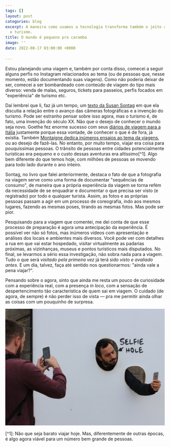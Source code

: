 ```yaml
---
tags: []
layout: post
categories: blog
excerpt: A maneira como usamos a tecnologia transforma também o jeito como encaramos
  o turismo.
title: O mundo é pequeno pra caramba
image: ''
date: 2022-08-17 03:00:00 +0000

---
```

Estou planejando uma viagem e, também por conta disso, comecei a seguir alguns perfis no Instagram relacionados ao tema (ou de pessoas que, nesse momento, estão documentando suas viagens). Como não poderia deixar de ser, comecei a ser bombardeado com conteúdo de viagem do tipo mais diverso: venda de malas,  seguros, tickets para passeios, perfis focados em "experiência" de turismo etc.

Daí lembrei que li, faz já um tempo, um [texto da Susan Sontag]() em que ela discutia a relação entre o avanço das câmeras fotográficas e a invenção do turismo. Pode ser estranho pensar sobre isso agora, mas o turismo é, de fato, uma invenção do século XX. Não que o desejo de conhecer o mundo seja novo. Goethe fez enorme sucesso com seus [diários de viagem para a Itália](https://amzn.to/3c45J74) justamente porque essa vontade, de conhecer o que é de fora, já existia. Também [Montaigne dedica inúmeros ensaios ao tema da viagens](https://amzn.to/3Aqeim2), ou ao desejo de fazê-las. No entanto, por muito tempo, viajar era coisa para pouquíssimas pessoas. O trânsito de pessoas entre cidades potencialmente turísticas era pequeno e o custo dessas aventuras era altíssimo\[^1\]. Algo bem diferente do que temos hoje, com milhões de pessoas se movendo para todo lado durante o ano inteiro.

Sontag, no livro que falei anteriormente, destaca o fato de que a fotografia na viagem serve como uma forma de documentar "sequências de consumo", de maneira que a própria experiência da viagem se torna refém da necessidade de se enquadrar e documentar o que precisa ser visto (e registrado) por todo e qualquer turista. Assim, as fotos e as próprias pessoas passam a agir em um processo de coreografia, indo aos mesmos lugares, fazendo as mesmas poses, tirando as mesmas fotos. Mas pode ser pior.

Pesquisando para a viagem que comentei, me dei conta de que esse processo de preparação é agora uma antecipação da experiência. É possível ver não só fotos, mas inúmeros vídeos com apresentação e análises dos locais e ambientes mais diversos. Você pode ver com detalhes a rua em que vai estar hospedado, visitar virtualmente as padarias próximas, as vizinhanças, museus e pontos turísticos mais disputados. No final, se levarmos a sério essa investigação, não sobra nada para a viagem. Tudo o que será _visitado pela primeira vez_ já terá sido _visto e avaliado antes._ E um dia, talvez, faça até sentido nos questionarmos: "ainda vale a pena viajar?".

Pensando sobre o agora, sinto que ainda me resta um pouco de curiosidade com a experiência real, com a presença _in loco_, com a sensação de despertencimento tão característica de quem sai em viagem. O cuidado (de agora, de sempre) é não perder isso de vista — pra me permitir ainda olhar as coisas com um pouquinho de surpresa.

![](/uploads/selfie-hole.jpg)

\[^1\]: Não que seja barato viajar hoje. Mas, diferentemente de outras épocas, é algo agora viável para um número bem grande de pessoas.